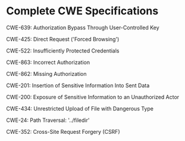 

# Complete CWE Specifications

CWE-639: Authorization Bypass Through User-Controlled Key

CWE-425: Direct Request ('Forced Browsing')

CWE-522: Insufficiently Protected Credentials

CWE-863: Incorrect Authorization

CWE-862: Missing Authorization

CWE-201: Insertion of Sensitive Information Into Sent Data

CWE-200: Exposure of Sensitive Information to an Unauthorized Actor

CWE-434: Unrestricted Upload of File with Dangerous Type

CWE-24: Path Traversal: '../filedir'

CWE-352: Cross-Site Request Forgery (CSRF)
